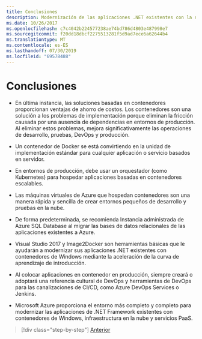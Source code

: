 ```yaml
---
title: Conclusiones
description: Modernización de las aplicaciones .NET existentes con la nube de Azure y los contenedores de Windows | sacar
ms.date: 10/26/2017
ms.openlocfilehash: c7c4042b224577238ae74bd786d4803e487998e7
ms.sourcegitcommit: f20dd18dbcf2275513281f5d9ad7ece6a62644b4
ms.translationtype: MT
ms.contentlocale: es-ES
ms.lasthandoff: 07/30/2019
ms.locfileid: "69578488"
---
```

# <a name="conclusions"></a>Conclusiones

- En última instancia, las soluciones basadas en contenedores proporcionan ventajas de ahorro de costos. Los contenedores son una solución a los problemas de implementación porque eliminan la fricción causada por una ausencia de dependencias en entornos de producción. Al eliminar estos problemas, mejora significativamente las operaciones de desarrollo, pruebas, DevOps y producción.

- Un contenedor de Docker se está convirtiendo en la unidad de implementación estándar para cualquier aplicación o servicio basados en servidor.

- En entornos de producción, debe usar un orquestador (como Kubernetes) para hospedar aplicaciones basadas en contenedores escalables.

- Las máquinas virtuales de Azure que hospedan contenedores son una manera rápida y sencilla de crear entornos pequeños de desarrollo y pruebas en la nube.

- De forma predeterminada, se recomienda Instancia administrada de Azure SQL Database al migrar las bases de datos relacionales de las aplicaciones existentes a Azure.

- Visual Studio 2017 y Image2Docker son herramientas básicas que le ayudarán a modernizar sus aplicaciones .NET existentes con contenedores de Windows mediante la aceleración de la curva de aprendizaje de introducción.

- Al colocar aplicaciones en contenedor en producción, siempre creará o adoptará una referencia cultural de DevOps y herramientas de DevOps para las canalizaciones de CI/CD, como Azure DevOps Services o Jenkins.

- Microsoft Azure proporciona el entorno más completo y completo para modernizar las aplicaciones de .NET Framework existentes con contenedores de Windows, infraestructura en la nube y servicios PaaS.

>[!div class="step-by-step"]
>[Anterior](walkthroughs-technical-get-started-overview.md)
